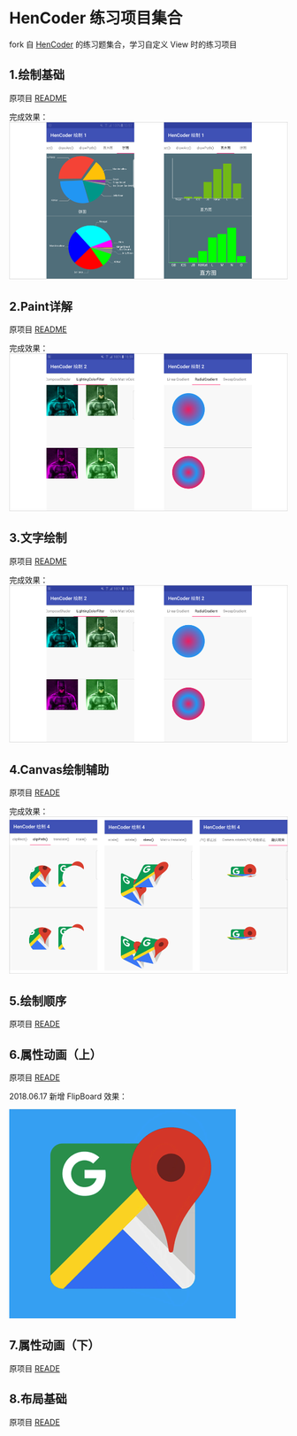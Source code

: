 # HenCoder 练习项目集合
fork 自 [HenCoder](https://github.com/hencoder) 的练习题集合，学习自定义 View 时的练习项目

## 1.绘制基础

原项目 [README](/PracticeDraw1/README.md)

完成效果：
![](/images/practice1.jpg)

## 2.Paint详解

原项目 [README](/PracticeDraw2/README.md)

完成效果：
![](/images/practice2.jpg)

## 3.文字绘制

原项目 [README](/PracticeDraw3/README.md)

完成效果：
![](/images/practice2.jpg)

## 4.Canvas绘制辅助

原项目 [READE](/PracticeDraw4/README.md)

完成效果：
![](/images/practice4.jpg)

## 5.绘制顺序

原项目 [READE](/PracticeDraw5/README.md)

## 6.属性动画（上）

原项目 [READE](/PracticeDraw6/README.md)

2018.06.17 新增 FlipBoard 效果：

![](/images/animatedmap.gif)

## 7.属性动画（下）

原项目 [READE](/PracticeDraw7/README.md)

## 8.布局基础

原项目 [READE](/PracticeLayout1/README.md)